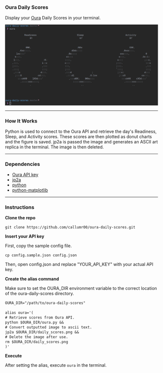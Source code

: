 ### Oura Daily Scores

Display your [Oura](https://ouraring.com/) Daily Scores in your terminal.

![Screenshot](screenshot.png)

---

### How It Works

Python is used to connect to the Oura API and retrieve the day's Readiness, Sleep, and Activity scores. These scores are then plotted as donut charts and the figure is saved. jp2a is passed the image and generates an ASCII art replica in the terminal. The image is then deleted.

---

### Dependencies
- [Oura API key](https://cloud.ouraring.com/v2/docs)
- [jp2a](https://github.com/cslarsen/jp2a)
- [python](https://www.python.org/)
- [python-matplotlib](https://matplotlib.org/)

---
### Instructions

**Clone the repo**
```
git clone https://github.com/callumr00/oura-daily-scores.git
```

**Insert your API key**

First, copy the sample config file.
```
cp config.sample.json config.json
```
Then, open config.json and replace "YOUR_API_KEY" with your actual API key.

**Create the alias command**

Make sure to set the OURA_DIR environment variable to the correct location of the oura-daily-scores directory.
```
OURA_DIR="/path/to/oura-daily-scores"

alias oura='(
# Retrieve scores from Oura API.
python $OURA_DIR/oura.py &&
# Convert outputted image to ascii text.
jp2a $OURA_DIR/daily_scores.png &&
# Delete the image after use.
rm $OURA_DIR/daily_scores.png
)'
```
**Execute**

After setting the alias, execute `oura` in the terminal. 
